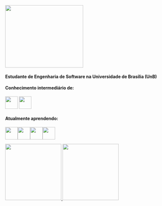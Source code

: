 
<img src="https://c.tenor.com/6us3et_6HDoAAAAM/hello-there-hi-there.gif" width="250" height="200" align="middle"/>

#### Estudante de Engenharia de Software na Universidade de Brasília (UnB)
#### Conhecimento intermediário de: 
<img src="https://cdn.jsdelivr.net/gh/devicons/devicon/icons/c/c-original.svg" width="40" height="40" /> <img src="https://cdn.jsdelivr.net/gh/devicons/devicon/icons/java/java-original-wordmark.svg" width="40" height="40"/>

#### Atualmente aprendendo:
<img src="https://cdn.jsdelivr.net/gh/devicons/devicon/icons/javascript/javascript-original.svg" width="40" height="40"/><img src="https://cdn.jsdelivr.net/gh/devicons/devicon/icons/html5/html5-original.svg" width="40" height="40"/><img src="https://cdn.jsdelivr.net/gh/devicons/devicon/icons/css3/css3-original.svg" width="40" height="40"/><img src="https://cdn.jsdelivr.net/gh/devicons/devicon/icons/python/python-original.svg" width="40" height="40"/>
          
          
          
<div>
<a href="https://github.com/hgaldino05">
<img height="180em" src="https://github-readme-stats.vercel.app/api?username=hgaldino05&show_icons=true&theme=dracula&include_all_commits=true&count_private=true"/>
<img height="180em" src="https://github-readme-stats.vercel.app/api/top-langs/?username=hgaldino05&layout=compact&langs_count=7&theme=dracula"/>
</div>


